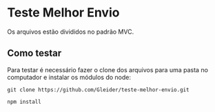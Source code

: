 # Teste Melhor Envio
Os arquivos estão divididos no padrão MVC.

## Como testar
Para testar é necessário fazer o clone dos arquivos para uma pasta no computador e instalar os módulos do node:
```
git clone https://github.com/Gleider/teste-melhor-envio.git
```
```
npm install 
```
